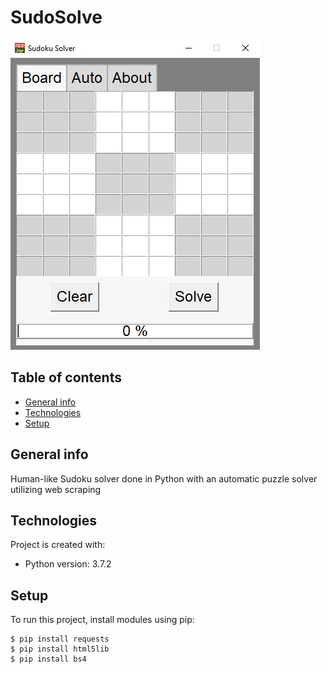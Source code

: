 # SudoSolve
![Main_UI](https://github.com/felixwsiu/SudoSolve/blob/master/sudokusolver.jpg)

## Table of contents
* [General info](#general-info)
* [Technologies](#technologies)
* [Setup](#setup)

## General info
Human-like Sudoku solver done in Python with an automatic puzzle solver utilizing web scraping
	
## Technologies
Project is created with:
* Python version: 3.7.2
	
## Setup
To run this project, install modules using pip:

```
$ pip install requests
$ pip install html5lib
$ pip install bs4
```
